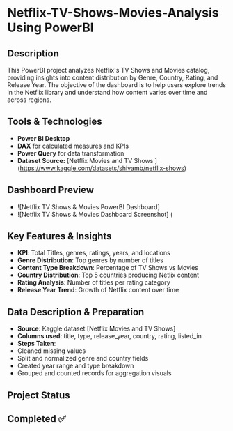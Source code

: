 # Netflix-TV-Shows-Movies-Analysis Using PowerBI

## Description 
This PowerBI project analyzes Netflix's TV Shows and Movies catalog, providing insights into content distribution by Genre, Country, Rating, and Release Year. The objective of the dashboard is to help users explore trends in the Netflix library and understand how content varies over time and across regions.

## Tools & Technologies
- **Power BI Desktop**
- **DAX** for calculated measures and KPIs
- **Power Query** for data transformation
- **Dataset Source:** [Netflix Movies and TV Shows ] (https://www.kaggle.com/datasets/shivamb/netflix-shows)

## Dashboard Preview
- ![Netflix TV Shows & Movies PowerBI Dashboard] 
- ![Netflix TV Shows & Movies Dashboard Screenshot] (

## Key Features & Insights
- **KPI**: Total Titles, genres, ratings, years, and locations
- **Genre Distribution**: Top genres by number of titles
- **Content Type Breakdown**: Percentage of TV Shows vs Movies
- **Country Distribution**: Top 5 countries producing Netlix content
- **Rating Analysis**: Number of titles per rating category
- **Release Year Trend**: Growth of Netflix content over time

## Data Description & Preparation
- **Source**: Kaggle dataset [Netflix Movies and TV Shows]
- **Columns used**: title, type, release_year, country, rating, listed_in
- **Steps Taken**:
- Cleaned missing values
- Split and normalized genre and country fields
- Created year range and type breakdown
- Grouped and counted records for aggregation visuals

## Project Status
Completed ✅ 
- 
